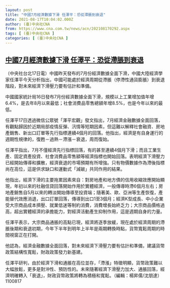```yaml
---
layout: post
title: "中國7月經濟數據下滑 任澤平：恐從滯脹到衰退"
date: 2021-08-17T10:04:02.000Z
author: (臺)中央社CNA
from: https://www.cna.com.tw/news/acn/202108170292.aspx
tags: [ (臺)中央社CNA ]
categories: [ (臺)中央社CNA ]
---
```

<!--1629194642000-->
[中國7月經濟數據下滑 任澤平：恐從滯脹到衰退](https://www.cna.com.tw/news/acn/202108170292.aspx)
------

<div>
<div></div><div class="paragraph"><p>（中央社台北17日電）中國昨天發布的7月份經濟數據全面下滑，中國大陸經濟學家任澤平今天分析指出，中國可能處於經濟周期從滯脹（停滯性通貨膨脹）到衰退階段，對未來經濟下滑壓力要有估計和準備。</p><p>中國國家統計局16日發布7月份經濟數據全面下滑，規模以上工業增加值年增6.4%，是去年8月以來最低；社會消費品零售總額年增8.5%，也是今年以來的最低。</p><p>任澤平17日透過微信公眾號「澤平宏觀」發文指出，7月經濟金融數據全面回落，有觀點歸因於近期局部疫情反彈、汛情等短期因素，但這難以解釋社會融資、房地產銷售、新出口訂單等先行指標連續4個月的回落。他指出，經濟是有自身運行的週期性規律的，復甦－過熱－滯漲－衰退，周而復始。</p><p>任澤平指出，7月不僅經濟先行指標回落，有的甚至連續4個月下滑；而且工業生產、固定資產投資、社會消費品零售額等經濟指標也開始回落。表明經濟下滑壓力已經開始傳導和擴散，經濟衰退的市場預期有所增強。只有物價數據作為滯後指標尚在高位，這是供求缺口和運動式「減碳」共同作用的結果。</p><p>他指出，經濟下滑的主要拖累因素來自：對房地產和地方債的信用收縮效應開始顯現，年初以來的社融信貸回落開始作用於實體經濟，一般傳導時滯6個月左右；房地產銷售自5月以來的轉淡開始傳導至投資端；隨著美、歐、亞洲等生產恢復，產能替代效應消退，出口訂單回落，傳導到出口1至3個月；經濟K型成長、中小企業受大宗商品成本擠壓、就業低迷等制約消費，消費增長始終乏力；大宗商品價格過高，超出實體經濟的承擔能力，對經濟活動產生抑制作用，這是週期自身的力量。</p><p>任澤平表示，大宗商品通脹的高點已現，經濟將逐季放緩，現在處於經濟周期的滯脹後期和衰退初期，今年下半年到明年上半年是兩期轉換時點，貨幣寬鬆周期的時間視窗正在打開。</p><p>他認為，經濟金融數據全面回落，對未來經濟下滑壓力要有估計和準備，建議貨幣政策結構性寬鬆，財政政策發力新基建。</p><p>任澤平研判，由於經濟下滑和通脹在高位並存，「滯漲」特徵明顯，貨幣政策難以大幅放鬆，更多是對沖性、預防性的。未來隨著經濟下滑壓力加大、通脹回落，經濟明確轉入「衰退」，財政貨幣政策將轉為積極和寬鬆。（編輯：楊昇儒/沈朋達）1100817</p></div>
</div>
